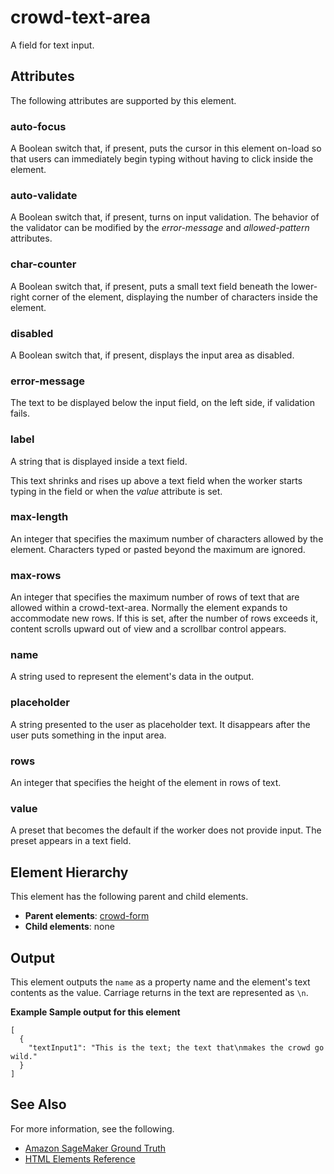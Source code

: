 # crowd\-text\-area<a name="sms-ui-template-crowd-text-area"></a>

A field for text input\.

## Attributes<a name="text-area-attributes"></a>

The following attributes are supported by this element\.

### auto\-focus<a name="text-area-attributes-auto-focus"></a>

A Boolean switch that, if present, puts the cursor in this element on\-load so that users can immediately begin typing without having to click inside the element\.

### auto\-validate<a name="text-area-attributes-auto-validate"></a>

A Boolean switch that, if present, turns on input validation\. The behavior of the validator can be modified by the *error\-message* and *allowed\-pattern* attributes\.

### char\-counter<a name="text-area-attributes-char-counter"></a>

A Boolean switch that, if present, puts a small text field beneath the lower\-right corner of the element, displaying the number of characters inside the element\.

### disabled<a name="text-area-attributes-disabled"></a>

A Boolean switch that, if present, displays the input area as disabled\.

### error\-message<a name="text-area-attributes-error-message"></a>

The text to be displayed below the input field, on the left side, if validation fails\.

### label<a name="text-area-attributes-label"></a>

A string that is displayed inside a text field\.

This text shrinks and rises up above a text field when the worker starts typing in the field or when the *value* attribute is set\.

### max\-length<a name="text-area-attributes-max-length"></a>

An integer that specifies the maximum number of characters allowed by the element\. Characters typed or pasted beyond the maximum are ignored\.

### max\-rows<a name="text-area-attributes-max-rows"></a>

An integer that specifies the maximum number of rows of text that are allowed within a crowd\-text\-area\. Normally the element expands to accommodate new rows\. If this is set, after the number of rows exceeds it, content scrolls upward out of view and a scrollbar control appears\.

### name<a name="text-area-attributes-name"></a>

A string used to represent the element's data in the output\.

### placeholder<a name="text-area-attributes-placeholder"></a>

A string presented to the user as placeholder text\. It disappears after the user puts something in the input area\.

### rows<a name="text-area-attributes-rows"></a>

An integer that specifies the height of the element in rows of text\.

### value<a name="text-area-attributes-value"></a>

A preset that becomes the default if the worker does not provide input\. The preset appears in a text field\.

## Element Hierarchy<a name="text-area-element-hierarchy"></a>

This element has the following parent and child elements\.
+ **Parent elements**: [crowd\-form](sms-ui-template-crowd-form.md)
+ **Child elements**: none

## Output<a name="text-area-output"></a>

This element outputs the `name` as a property name and the element's text contents as the value\. Carriage returns in the text are represented as `\n`\.

**Example Sample output for this element**  

```
[
  {
    "textInput1": "This is the text; the text that\nmakes the crowd go wild."
  }
]
```

## See Also<a name="text-area-see-also"></a>

For more information, see the following\.
+ [Amazon SageMaker Ground Truth](sms.md)
+ [HTML Elements Reference](sms-ui-template-reference.md)